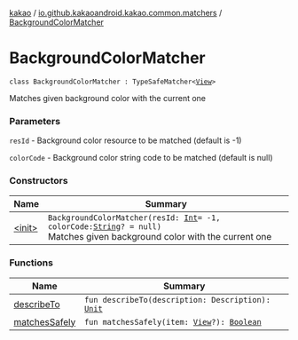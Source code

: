 [kakao](../../index.md) / [io.github.kakaoandroid.kakao.common.matchers](../index.md) / [BackgroundColorMatcher](./index.md)

# BackgroundColorMatcher

`class BackgroundColorMatcher : TypeSafeMatcher<`[`View`](https://developer.android.com/reference/android/view/View.html)`>`

Matches given background color with the current one

### Parameters

`resId` - Background color resource to be matched (default is -1)

`colorCode` - Background color string code to be matched (default is null)

### Constructors

| Name | Summary |
|---|---|
| [&lt;init&gt;](-init-.md) | `BackgroundColorMatcher(resId: `[`Int`](https://kotlinlang.org/api/latest/jvm/stdlib/kotlin/-int/index.html)` = -1, colorCode: `[`String`](https://kotlinlang.org/api/latest/jvm/stdlib/kotlin/-string/index.html)`? = null)`<br>Matches given background color with the current one |

### Functions

| Name | Summary |
|---|---|
| [describeTo](describe-to.md) | `fun describeTo(description: Description): `[`Unit`](https://kotlinlang.org/api/latest/jvm/stdlib/kotlin/-unit/index.html) |
| [matchesSafely](matches-safely.md) | `fun matchesSafely(item: `[`View`](https://developer.android.com/reference/android/view/View.html)`?): `[`Boolean`](https://kotlinlang.org/api/latest/jvm/stdlib/kotlin/-boolean/index.html) |
